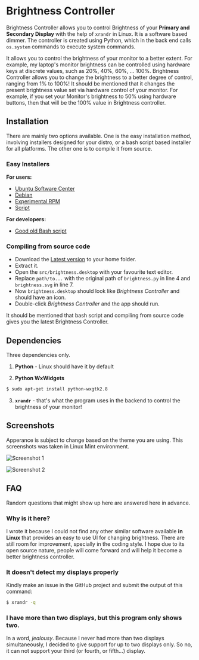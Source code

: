 # Brightness Controller

Brightness Controller allows you to control Brightness of your **Primary and Secondary Display** with the help of `xrandr` in Linux. It is a software based dimmer. The controller is created using Python, which in the back end calls `os.system` commands to execute system commands.

It allows you to control the brightness of your monitor to a better extent. For example, my laptop's monitor brightness can be controlled using hardware keys at discrete values, such as 20%, 40%, 60%, ... 100%. Brightness Controller allows you to change the brightness to a better degree of control, ranging from 1% to 100%! It should be mentioned that it changes the present brightness value set via hardware control of your monitor. For example, if you set your Monitor's brightness to 50% using hardware buttons, then that will be the 100% value in Brightness controller.

## Installation 

There are mainly two options available. One is the easy installation method, involving installers designed for your distro, or a bash script based installer for all platforms. The other one is to compile it from source.

### Easy Installers

**For users:**
- [Ubuntu Software Center](https://apps.ubuntu.com/cat/applications/brightness-controller/)
- [Debian](https://dl-web.dropbox.com/get/brightness_1.0_all.deb?w=AACghuGBHKdubl0-3npV9RphiYyiMhNGyy-vA5ZBeadXlQ&dl=1)
- [Experimental RPM](https://dl-web.dropbox.com/get/brightness-1.0-2.noarch.rpm?w=AABT4bXl_KuZxAVrMx2xEduZuk1GSjGR5t_9dNTsyEDFSA&dl=1)
- [Script](https://gist.github.com/lordamit/6134441/download)

**For developers:**
- [Good old Bash script](https://gist.github.com/ZDroid/d2cfb2c26be2dd1a706c/download)

### Compiling from source code

- Download the [Latest version](https://github.com/lordamit/Brightness/archive/master.zip) to your home folder.
- Extract it.
- Open the `src/brightness.desktop` with your favourite text editor.
- Replace `path/to...` with the original path of `brightness.py` in line 4 and `brightness.svg` in line 7.
- Now `brightness.desktop` should look like *Brightness Controller* and should have an icon.
- Double-click *Brightness Controller* and the app should run.

It should be mentioned that bash script and compiling from source code gives you the latest Brightness Controller.

## Dependencies

Three dependencies only.

1. **Python** - Linux should have it by default

2. **Python WxWidgets**
```bash
$ sudo apt-get install python-wxgtk2.8
```
3. **`xrandr`** - that's what the program uses in the backend to control the brightness of your monitor!

## Screenshots

Apperance is subject to change based on the theme you are using. This screenshots was taken in Linux Mint environment.

![Screenshot 1](https://raw.github.com/lordamit/Brightness/master/img/screenshot-1.png)

![Screenshot 2](https://raw.github.com/lordamit/Brightness/master/img/screenshot-2.png)

## FAQ

Random questions that might show up here are answered here in advance.

### Why is it here?

I wrote it because I could not find any other similar software available **in Linux** that provides an easy to use UI for changing brightness. There are still room for improvement, specially in the coding style. I hope due to its open source nature, people will come forward and will help it become a better brightness controller.

### It doesn't detect my displays properly

Kindly make an issue in the GitHub project and submit the output of this command:
```bash
$ xrandr -q
```

### I have more than two displays, but this program only shows two.

In a word, *jealousy*. Because I never had more than two displays simultaneously, I decided to give support for up to two displays only. So no, it can not support your third (or fourth, or fifth...) display.

